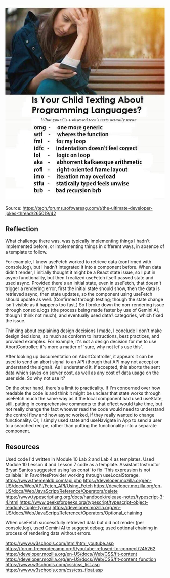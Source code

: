 ![Image of a list of jokes related to acronyms, texting, and programming](image.png)

Source:  https://tech.forums.softwareag.com/t/the-ultimate-developer-jokes-thread/265019/42

## Reflection

What challenge there was, was typically implementing things I hadn't implemented before, or implementing things in different ways, in absence of a template to follow.

For example, I knew useFetch worked to retrieve data (confirmed with console.log), but I hadn't integrated it into a component before.  When data didn't render, I initially thought it might be a React state issue, so I put in async functionality, but then I realized useFetch itself passed state and used async.  Provided there's an initial state, even in useFetch, that doesn't trigger a rendering error, first the initial state should show, then the data is retrieved async, then state updates, so the component using useFetch should update as well.  (Confirmed through testing; though the state change isn't visible as it happens too fast.)  So I broke down the non-rendering issue through console.logs (the process being made faster by use of Gemini AI, though I think not much), and eventually used data?.categories, which fixed the issue.

Thinking about explaining design decisions I made, I conclude I don't make design decisions, so much as conform to instructions, best practices, and provided examples.  For example, it's not a design decision for me to use AbortController; it's more a matter of 'sure, why not let's use this'.

After looking up documentation on AbortController, it appears it can be used to send an abort signal to an API (though that API may not accept or understand the signal).  As I understand it, if accepted, this aborts the sent data which saves on server cost, as well as any cost of data usage on the user side.  So why not use it?

On the other hand, there's a limit to practicality.  If I'm concerned over how readable the code is and think it might be unclear that state works through useFetch much the same way as if the local component had used useState, still, putting in comprehensive comments to that effect would take time, but not really change the fact whoever read the code would need to understand the control flow and how async worked, if they really wanted to change functionality.  Or, I simply used state and useNavigate in App to send a user to a searched recipe, rather than putting the functionality into a separate component.

## Resources

Used code I'd written in Module 10 Lab 2 and Lab 4 as templates.
Used Module 10 Lesson 4 and Lesson 7 code as a template.
Assistant Instructor Bryan Santos suggested using 'as const' to fix 'This expression is not callable.' in FavoritesProvider working through useLocalStorage.
https://www.themealdb.com/api.php
https://developer.mozilla.org/en-US/docs/Web/API/Fetch_API/Using_Fetch
https://developer.mozilla.org/en-US/docs/Web/JavaScript/Reference/Operators/delete
https://www.typescriptlang.org/docs/handbook/release-notes/typescript-3-4.html
https://www.geeksforgeeks.org/typescript/typescript-object-readonly-tuple-types/
https://developer.mozilla.org/en-US/docs/Web/JavaScript/Reference/Operators/Optional_chaining

When useFetch successfully retrieved data but did not render (per console.log), used Gemini AI to suggest debug; used optional chaining in process of rendering data without errors.

https://www.w3schools.com/html/html_youtube.asp
https://forum.freecodecamp.org/t/youtube-refused-to-connect/245262
https://developer.mozilla.org/en-US/docs/Web/CSS/fit-content
https://developer.mozilla.org/en-US/docs/Web/CSS/fit-content_function
https://www.w3schools.com/css/css_list.asp
https://www.w3schools.com/css/css_float.asp
